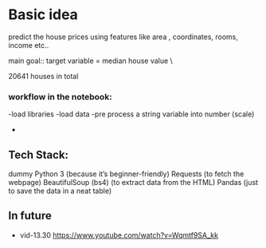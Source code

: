 # Basic idea

predict the house prices using features like area , coordinates, rooms, income etc..

main goal:: target variable = median house value \

20641 houses in total

### workflow in the notebook:

-load libraries
-load data
-pre process a string variable into number (scale)

-

## Tech Stack:

dummy
Python 3 (because it’s beginner-friendly) Requests (to fetch the webpage) BeautifulSoup (bs4) (to extract data from the HTML) Pandas (just to save the data in a neat table)

## In future

- vid-13.30
  https://www.youtube.com/watch?v=Wqmtf9SA_kk

